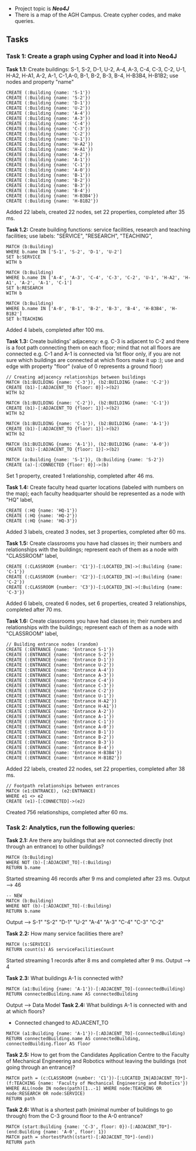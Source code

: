 
- Project topic is **_Neo4J_** 
- There is a map of the AGH Campus. Create cypher codes, and make queries.
  
## Tasks 
### **Task 1: Create a graph using Cypher and load it into Neo4J** 
**Task 1.1:** Create buildings: S-1, S-2, D-1, U-2, A-4, A-3, C-4, C-3, C-2, U-1, H-A2, H-A1, A-2, A-1, C-1,A-0, B-1, B-2, B-3, B-4, H-B3B4, H-B1B2; use nodes and property "name"
  
```Cypher
CREATE (:Building {name: 'S-1'})
CREATE (:Building {name: 'S-2'})
CREATE (:Building {name: 'D-1'})
CREATE (:Building {name: 'U-2'})
CREATE (:Building {name: 'A-4'})
CREATE (:Building {name: 'A-3'})
CREATE (:Building {name: 'C-4'})
CREATE (:Building {name: 'C-3'})
CREATE (:Building {name: 'C-2'})
CREATE (:Building {name: 'U-1'})
CREATE (:Building {name: 'H-A2'})
CREATE (:Building {name: 'H-A1'})
CREATE (:Building {name: 'A-2'})
CREATE (:Building {name: 'A-1'})
CREATE (:Building {name: 'C-1'})
CREATE (:Building {name: 'A-0'})
CREATE (:Building {name: 'B-1'})
CREATE (:Building {name: 'B-2'})
CREATE (:Building {name: 'B-3'})
CREATE (:Building {name: 'B-4'})
CREATE (:Building {name: 'H-B3B4'})
CREATE (:Building {name: 'H-B1B2'})
```
Added 22 labels, created 22 nodes, set 22 properties, completed after 35 ms.

**Task 1.2:** Create building functions: service facilities, research and teaching facilities; use labels: "SERVICE", "RESEARCH", "TEACHING",

```Cypher 
MATCH (b:Building)
WHERE b.name IN ['S-1', 'S-2', 'D-1', 'U-2']
SET b:SERVICE
WITH b

MATCH (b:Building)
WHERE b.name IN ['A-4', 'A-3', 'C-4', 'C-3', 'C-2', 'U-1', 'H-A2', 'H-A1', 'A-2', 'A-1', 'C-1']
SET b:RESEARCH
WITH b

MATCH (b:Building)
WHERE b.name IN ['A-0', 'B-1', 'B-2', 'B-3', 'B-4', 'H-B3B4', 'H-B1B2']
SET b:TEACHING
```
Added 4 labels, completed after 100 ms.

**Task 1.3:** Create buildings' adjacency: e.g. C-3 is adjacent to C-2 and there is a foot path connecting them on each floor; mind that not all floors are connected e.g.  C-1 and A-1 is connected via 1st floor only, if you are not sure which buildings are connected at which floors make it up :); use and edge with property "floor" (value of 0 represents a ground floor)

```Cypher
// Creating adjacency relationships between buildings
MATCH (b1:BUILDING {name: 'C-3'}), (b2:BUILDING {name: 'C-2'})
CREATE (b1)-[:ADJACENT_TO {floor: 0}]->(b2)
WITH b2

MATCH (b1:BUILDING {name: 'C-2'}), (b2:BUILDING {name: 'C-1'})
CREATE (b1)-[:ADJACENT_TO {floor: 1}]->(b2)
WITH b2

MATCH (b1:BUILDING {name: 'C-1'}), (b2:BUILDING {name: 'A-1'})
CREATE (b1)-[:ADJACENT_TO {floor: 1}]->(b2)
WITH b2

MATCH (b1:BUILDING {name: 'A-1'}), (b2:BUILDING {name: 'A-0'})
CREATE (b1)-[:ADJACENT_TO {floor: 1}]->(b2)
```

```Cypher
MATCH (a:Building {name: 'S-1'}), (b:Building {name: 'S-2'})
CREATE (a)-[:CONNECTED {floor: 0}]->(b)
```
Set 1 property, created 1 relationship, completed after 46 ms.

**Task 1.4:** Create faculty head quarter locations (labeled with numbers on the map); each faculty headquarter should be represented as a node with "HQ" label,
```Cypher
CREATE (:HQ {name: 'HQ-1'})
CREATE (:HQ {name: 'HQ-2'})
CREATE (:HQ {name: 'HQ-3'})
```
Added 3 labels, created 3 nodes, set 3 properties, completed after 60 ms.

**Task 1.5:** Create classrooms you have had classes in; their numbers and relationships with the buildings; represent each of them as a node with "CLASSROOM" label,
```Cypher
CREATE (:CLASSROOM {number: 'C1'})-[:LOCATED_IN]->(:Building {name: 'C-1'})
CREATE (:CLASSROOM {number: 'C2'})-[:LOCATED_IN]->(:Building {name: 'C-2'})
CREATE (:CLASSROOM {number: 'C3'})-[:LOCATED_IN]->(:Building {name: 'C-3'})
```
Added 6 labels, created 6 nodes, set 6 properties, created 3 relationships, completed after 70 ms.

**Task 1.6:** Create classrooms you have had classes in; their numbers and relationships with the buildings; represent each of them as a node with "CLASSROOM" label,
```Cypher
// Building entrance nodes (random)
CREATE (:ENTRANCE {name: 'Entrance S-1'})
CREATE (:ENTRANCE {name: 'Entrance S-2'})
CREATE (:ENTRANCE {name: 'Entrance D-1'})
CREATE (:ENTRANCE {name: 'Entrance U-2'})
CREATE (:ENTRANCE {name: 'Entrance A-4'})
CREATE (:ENTRANCE {name: 'Entrance A-3'})
CREATE (:ENTRANCE {name: 'Entrance C-4'})
CREATE (:ENTRANCE {name: 'Entrance C-3'})
CREATE (:ENTRANCE {name: 'Entrance C-2'})
CREATE (:ENTRANCE {name: 'Entrance U-1'})
CREATE (:ENTRANCE {name: 'Entrance H-A2'})
CREATE (:ENTRANCE {name: 'Entrance H-A1'})
CREATE (:ENTRANCE {name: 'Entrance A-2'})
CREATE (:ENTRANCE {name: 'Entrance A-1'})
CREATE (:ENTRANCE {name: 'Entrance C-1'})
CREATE (:ENTRANCE {name: 'Entrance A-0'})
CREATE (:ENTRANCE {name: 'Entrance B-1'})
CREATE (:ENTRANCE {name: 'Entrance B-2'})
CREATE (:ENTRANCE {name: 'Entrance B-3'})
CREATE (:ENTRANCE {name: 'Entrance B-4'})
CREATE (:ENTRANCE {name: 'Entrance H-B3B4'})
CREATE (:ENTRANCE {name: 'Entrance H-B1B2'})
```
Added 22 labels, created 22 nodes, set 22 properties, completed after 38 ms.


```Cypher
// Footpath relationships between entrances
MATCH (e1:ENTRANCE), (e2:ENTRANCE)
WHERE e1 <> e2
CREATE (e1)-[:CONNECTED]->(e2)
```
Created 756 relationships, completed after 60 ms.

### **Task 2: Analytics, run the following queries:** 
**Task 2.1:** Are there any buildings that are not connected directly (not through an entrance) to other buildings?
```Cypher
MATCH (b:Building)
WHERE NOT (b)-[:ADJACENT_TO]-(:Building)
RETURN b.name
```
Started streaming 46 records after 9 ms and completed after 23 ms.
Output --> 46 

```Cypher
-- NEW 
MATCH (b:Building)
WHERE NOT (b)-[:ADJACENT_TO]-(:Building)
RETURN b.name
```
Output --> S-1"
"S-2"
"D-1"
"U-2"
"A-4"
"A-3"
"C-4"
"C-3"
"C-2"

**Task 2.2:** How many service facilities there are?
```Cypher
MATCH (s:SERVICE)
RETURN count(s) AS serviceFacilitiesCount
```
Started streaming 1 records after 8 ms and completed after 9 ms.
Output --> 4

**Task 2.3:** What buildings A-1 is connected with?
```Cypher
MATCH (a1:Building {name: 'A-1'})-[:ADJACENT_TO]-(connectedBuilding)
RETURN connectedBuilding.name AS connectedBuilding
```
Output --> Data Model
**Task 2.4:** What buildings A-1 is connected with and at which floors?
- Connected changed to ADJACENT_TO
```Cypher
MATCH (a1:Building {name: 'A-1'})-[:ADJACENT_TO]-(connectedBuilding)
RETURN connectedBuilding.name AS connectedBuilding, connectedBuilding.floor AS floor
```

**Task 2.5:** How to get from the Candidates Application Centre to the Faculty of Mechanical Engineering and Robotics without leaving the buildings (not going through an entrance)?
```Cypher
MATCH path = (c:CLASSROOM {number: 'C1'})-[:LOCATED_IN|ADJACENT_TO*]-(f:TEACHING {name: 'Faculty of Mechanical Engineering and Robotics'})
WHERE ALL(node IN nodes(path)[1..-1] WHERE node:TEACHING OR node:RESEARCH OR node:SERVICE)
RETURN path

```
**Task 2.6:** What is a shortest path (minimal number of buildings to go through) from the C-3 ground floor to the A-0 entrance?
```Cypher
MATCH (start:Building {name: 'C-3', floor: 0})-[:ADJACENT_TO*]-(end:Building {name: 'A-0', floor: 1})
MATCH path = shortestPath((start)-[:ADJACENT_TO*]-(end))
RETURN path
```
